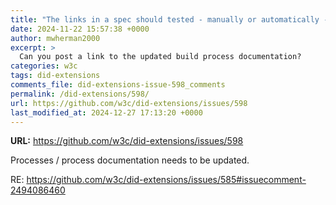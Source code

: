 ```yaml
---
title: "The links in a spec should tested - manually or automatically - after each build."
date: 2024-11-22 15:57:38 +0000
author: mwherman2000
excerpt: >
  Can you post a link to the updated build process documentation?
categories: w3c
tags: did-extensions
comments_file: did-extensions-issue-598_comments
permalink: /did-extensions/598/
url: https://github.com/w3c/did-extensions/issues/598
last_modified_at: 2024-12-27 17:13:20 +0000
---
```



**URL:** https://github.com/w3c/did-extensions/issues/598

Processes / process documentation needs to be updated.

RE: https://github.com/w3c/did-extensions/issues/585#issuecomment-2494086460